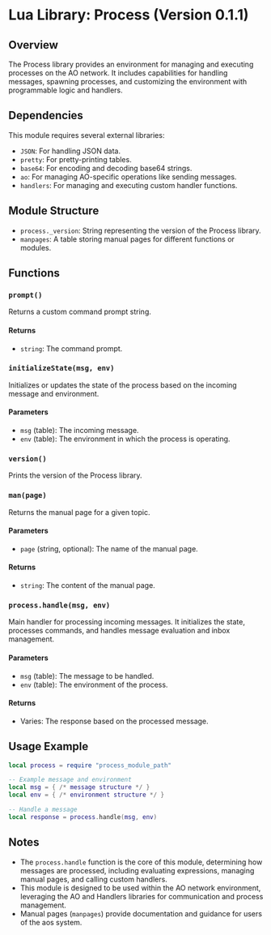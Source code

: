 # Lua Library: Process (Version 0.1.1)

## Overview
The Process library provides an environment for managing and executing processes on the AO network. It includes capabilities for handling messages, spawning processes, and customizing the environment with programmable logic and handlers.

## Dependencies
This module requires several external libraries:
- `JSON`: For handling JSON data.
- `pretty`: For pretty-printing tables.
- `base64`: For encoding and decoding base64 strings.
- `ao`: For managing AO-specific operations like sending messages.
- `handlers`: For managing and executing custom handler functions.

## Module Structure
- `process._version`: String representing the version of the Process library.
- `manpages`: A table storing manual pages for different functions or modules.

## Functions

### `prompt()`
Returns a custom command prompt string.

#### Returns
- `string`: The command prompt.

### `initializeState(msg, env)`
Initializes or updates the state of the process based on the incoming message and environment.

#### Parameters
- `msg` (table): The incoming message.
- `env` (table): The environment in which the process is operating.

### `version()`
Prints the version of the Process library.

### `man(page)`
Returns the manual page for a given topic.

#### Parameters
- `page` (string, optional): The name of the manual page.

#### Returns
- `string`: The content of the manual page.

### `process.handle(msg, env)`
Main handler for processing incoming messages. It initializes the state, processes commands, and handles message evaluation and inbox management.

#### Parameters
- `msg` (table): The message to be handled.
- `env` (table): The environment of the process.

#### Returns
- Varies: The response based on the processed message.

## Usage Example
```lua
local process = require "process_module_path"

-- Example message and environment
local msg = { /* message structure */ }
local env = { /* environment structure */ }

-- Handle a message
local response = process.handle(msg, env)
```

## Notes
- The `process.handle` function is the core of this module, determining how messages are processed, including evaluating expressions, managing manual pages, and calling custom handlers.
- This module is designed to be used within the AO network environment, leveraging the AO and Handlers libraries for communication and process management.
- Manual pages (`manpages`) provide documentation and guidance for users of the aos system.
